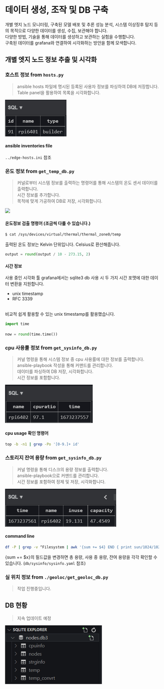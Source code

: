 # 데이터 생성, 조작 및 DB 구축
개별 엣지 노드 모니터링, 구축된 모델 배포 및 추론 성능 분석, 시스템 이상징후 탐지 등의 목적으로 다양한 데이터를 생성, 수집, 보관해야 합니다.<br>
다양한 방법, 기술을 통해 데이터를 생성하고 보관하는 실험을 수행합니다.<br>
구축된 데이터를 grafana와 연결하여 시각화하는 방안을 함께 모색합니다.

## 개별 엣지 노드 정보 추출 및 시각화

### 호스트 정보 from ```hosts.py```
>ansible hosts 파일에 명시된 등록된 사용자 정보를 파싱하여 DB에 저장합니다.<br>
>Table panel을 활용하여 목록을 시각화합니다.

![](./img4doc/nodes.png)

#### ansible inventories file
```../edge-hosts.ini``` 참조

### 온도 정보 from ```get_temp_db.py```
>커널로부터 시스템 정보를 출력하는 명령어를 통해 시스템의 온도 센서 데이터를 출력합니다.<br>
>시간 정보를 추가합니다.<br>
>목적에 맞게 가공하여 DB로 저장, 시각화합니다.

![](./img4doc/temp.png)

#### 온도정보 검출 명령어 (조금씩 다를 수 있습니다.)
```bash
$ cat /sys/devices/virtual/thermal/thermal_zone0/temp
```
출력된 온도 정보는 Kelvin 단위입니다. Celsius로 환산해줍니다.
```python
output = round(output / 10 - 273.15, 2)
```

#### 시간 정보
사용 중인 시각화 툴 grafana에서는 sqlite3 db 사용 시 두 가지 시간 포맷에 대한 데이터 변환을 지원합니다.
* unix timestamp
* RFC 3339
<br>
비교적 쉽게 활용할 수 있는 unix timestamp를 활용했습니다.

```python
import time

now = round(time.time())
```


### cpu 사용률 정보 from ```get_sysinfo_db.py```
>커널 명령을 통해 시스템 정보 중 cpu 사용률에 대한 정보를 출력합니다.<br>
>ansible-playbook 작성을 통해 커맨드를 관리합니다.<br>
>데이터를 파싱하여 DB 저장, 시각화합니다.<br>
>시간 정보를 포함합니다.

![](./img4doc/cpuinfo.png)

#### cpu usage 확인 명령어
```bash
top -b -n1 | grep -Po '[0-9.]+ id'
```


### 스토리지 잔여 용량 from ```get_sysinfo_db.py```
>커널 명령을 통해 디스크의 용량 정보를 출력합니다.<br>
>ansible-playbook으로 커맨드를 관리합니다.<br>
>시간 정보를 포함하여 정제 및 저장, 시각화합니다.

![](./img4doc/strginfo.png)

#### command line
```bash
df -P | grep -v ^Filesystem | awk '{sum += $4} END { print sun/1024/1024 }
```
{sum += $x}의 필드값을 변경하면 총 용량, 사용 중 용량, 잔여 용량을 각각 확인할 수 있습니다. (```db/sysinfo/sysinfo.yaml``` 참조)

### 실 위치 정보 from ```./geoloc/get_geoloc_db.py```
>작업 진행중입니다.


## DB 현황
> 지속 업데이트 예정

![](./img4doc/db_tables.png)


